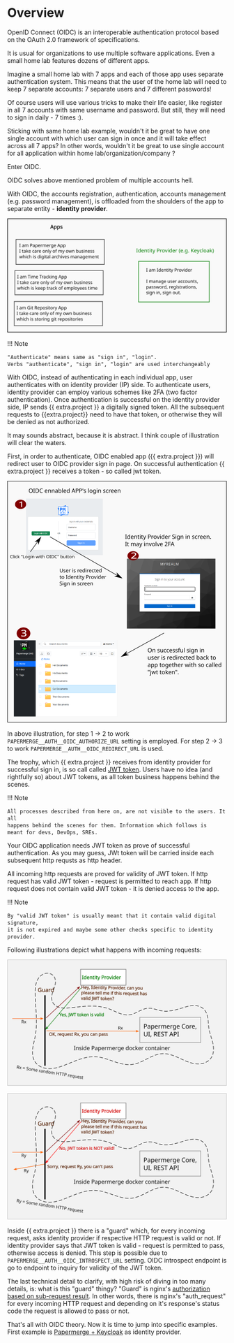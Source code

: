 # Overview

OpenID Connect (OIDC) is an interoperable authentication protocol based on the OAuth
2.0 framework of specifications.

It is usual for organizations to use multiple software applications. Even a
small home lab features dozens of different apps.

Imagine a small home lab with 7 apps and each of those app uses separate
authentication system. This means that the user of the home lab will need to
keep 7 separate accounts: 7 separate users and 7 different passwords!

Of course users will use various tricks to make their life easier, like register
in all 7 accounts with same username and password. But still, they will need
to sign in daily - 7 times :).

Sticking with same home lab example, wouldn't it be great to have one
single account with which user can sign in once and it will
take effect across all 7 apps? In other words, wouldn't it be great
to use single account for all application within home lab/organization/company ?

Enter OIDC.

OIDC solves above mentioned problem of multiple accounts hell.

With OIDC, the accounts registration, authentication, accounts management
(e.g. password management), is offloaded from the shoulders of the app to
separate entity - **identity provider**.

![One Identity Provider](../../img/auth/oidc/one-ip-many-apps.svg)

!!! Note

    "Authenticate" means same as "sign in", "login".
    Verbs "authenticate", "sign in", "login" are used interchangeably


With OIDC, instead of authenticating in each individual app, user
authenticates with on identity provider (IP) side. To authenticate users,
identity provider can employ various schemes like 2FA (two factor
authentication). Once authentication is successful on the identity provider
side, IP sends {{ extra.project }} a digitally signed token. All the
subsequent requests to {{extra.project}} need to have that token, or otherwise
they will be denied as not authorized.

It may sounds abstract, because it is abstract.
I think couple of illustration will clear the waters.


First, in order to authenticate, OIDC enabled app ({{ extra.project }}) will
redirect user to OIDC provider sign in page. On successful authentication
{{ extra.project }} receives a token - so called jwt token.

![One Identity Provider](../../img/auth/oidc/auth-process.svg)

In above illustration, for step 1 -> 2 to work `PAPERMERGE__AUTH__OIDC_AUTHORIZE_URL` setting
is employed. For step 2 -> 3 to work `PAPERMERGE__AUTH__OIDC_REDIRECT_URL` is used.

The trophy, which {{ extra.project }} receives from identity provider for
successful sign in, is so call called [JWT token](https://jwt.io/). Users
have no idea (and rightfully so) about JWT tokens, as all token business
happens behind the scenes.


!!! Note

    All processes described from here on, are not visible to the users. It all
    happens behind the scenes for them. Information which follows is
    meant for devs, DevOps, SREs.

Your OIDC application needs JWT token as prove of
successful authentication. As you may guess, JWt token will be carried inside
each subsequent http requsts as http header.

All incoming http requests are proved for validity of JWT token. If http request
has valid JWT token - request is permitted to reach app. If http request does not
contain valid JWT token - it is denied access to the app.


!!! Note

    By "valid JWT token" is usually meant that it contain valid digital signature,
    it is not expired and maybe some other checks specific to identity provider.


Following illustrations depict what happens with incoming requests:


![HTTP Request Access Granted](../../img/auth/oidc/request-access-granted.svg)

![HTTP Request Access Denied](../../img/auth/oidc/request-access-denied.svg)

Inside {{ extra.project }} there is a "guard" which, for every incoming
request, asks identity provider if respective HTTP request is valid or not.
If identity provider says that JWT token is valid - request is permitted to pass,
otherwise access is denied.
This step is possible due to `PAPERMERGE__AUTH__OIDC_INTROSPECT_URL` setting.
OIDC introspect endpoint is go to endpoint to inquiry for validity
of the JWT token.

The last technical detail to clarify, with high risk of diving in too many details,
is: what is this "guard" thingy?
"Guard" is nginx's
[authorization based on sub-request result](https://nginx.org/en/docs/http/ngx_http_auth_request_module.html).
In other words, there is nginx's "auth_request" for every incoming HTTP request and
depending on it's response's status code the request is allowed to pass or not.


That's all with OIDC theory. Now it is time to jump into
specific examples. First example is [Papermerge + Keycloak](keycloak.md) as identity provider.
